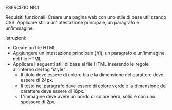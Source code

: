ESERCIZIO NR.1

Requisiti funzionali: 
Creare una pagina web con uno stile di base utilizzando CSS. Applicare stili a un'intestazione principale, un paragrafo e un'immagine.

Istruzioni:

- Creare un file HTML.
- Aggiungere un'intestazione principale (h1), un paragrafo e un'immagine nel file HTML.
- Applicare i seguenti stili di base al file HTML inserendo le regole all'interno dei tag "style" :
    - Il titolo deve essere di colore blu e la dimensione del carattere deve essere di 24px.
    - Il testo nel paragrafo deve essere di colore verde e la dimensione del carattere deve essere di 16px.
    - L'immagine deve avere un bordo di colore nero, solid e con uno spessore di 2px.